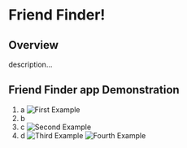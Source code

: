 # Friend Finder!

## Overview

description...

## Friend Finder app Demonstration

1. a
![First Example](/images/readme1.png)
1. b
1. c
![Second Example](/images/readme2.png)
1. d
![Third Example](/images/readme3.png)
![Fourth Example](/images/readme4.png)

